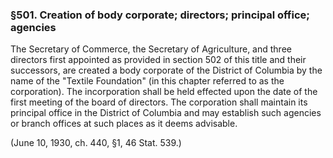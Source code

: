 ### §501. Creation of body corporate; directors; principal office; agencies ###

The Secretary of Commerce, the Secretary of Agriculture, and three directors first appointed as provided in section 502 of this title and their successors, are created a body corporate of the District of Columbia by the name of the "Textile Foundation" (in this chapter referred to as the corporation). The incorporation shall be held effected upon the date of the first meeting of the board of directors. The corporation shall maintain its principal office in the District of Columbia and may establish such agencies or branch offices at such places as it deems advisable.

(June 10, 1930, ch. 440, §1, 46 Stat. 539.)